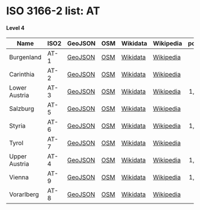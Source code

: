 # ISO 3166-2 list: AT


#### Level 4
Name | ISO2 | GeoJSON | OSM | Wikidata | Wikipedia | population 
--- | --- | --- | --- | --- | --- | --: 
Burgenland | AT-1 | [GeoJSON](../../geojson/q8/iso2/AT/AT-1.geojson) | [OSM](https://www.openstreetmap.org/relation/76909) | [Wikidata](https://www.wikidata.org/wiki/Q43210) | [Wikipedia](http://en.wikipedia.org/wiki/de%3ABurgenland) | 291,023
Carinthia | AT-2 | [GeoJSON](../../geojson/q8/iso2/AT/AT-2.geojson) | [OSM](https://www.openstreetmap.org/relation/52345) | [Wikidata](https://www.wikidata.org/wiki/Q37985) | [Wikipedia](http://en.wikipedia.org/wiki/de%3AK%C3%A4rnten) | 560,300
Lower Austria | AT-3 | [GeoJSON](../../geojson/q8/iso2/AT/AT-3.geojson) | [OSM](https://www.openstreetmap.org/relation/77189) | [Wikidata](https://www.wikidata.org/wiki/Q42497) | [Wikipedia](http://en.wikipedia.org/wiki/de%3ANieder%C3%B6sterreich) | 1,653,419
Salzburg | AT-5 | [GeoJSON](../../geojson/q8/iso2/AT/AT-5.geojson) | [OSM](https://www.openstreetmap.org/relation/86539) | [Wikidata](https://www.wikidata.org/wiki/Q43325) | [Wikipedia](http://en.wikipedia.org/wiki/de%3ALand%20Salzburg) | 545,742
Styria | AT-6 | [GeoJSON](../../geojson/q8/iso2/AT/AT-6.geojson) | [OSM](https://www.openstreetmap.org/relation/35183) | [Wikidata](https://www.wikidata.org/wiki/Q41358) | [Wikipedia](http://en.wikipedia.org/wiki/de%3ASteiermark) | 1,231,865
Tyrol | AT-7 | [GeoJSON](../../geojson/q8/iso2/AT/AT-7.geojson) | [OSM](https://www.openstreetmap.org/relation/52343) | [Wikidata](https://www.wikidata.org/wiki/Q42880) | [Wikipedia](http://en.wikipedia.org/wiki/de%3ATirol%20%28Bundesland%29) | 739,002
Upper Austria | AT-4 | [GeoJSON](../../geojson/q8/iso2/AT/AT-4.geojson) | [OSM](https://www.openstreetmap.org/relation/102303) | [Wikidata](https://www.wikidata.org/wiki/Q41967) | [Wikipedia](http://en.wikipedia.org/wiki/de%3AOber%C3%B6sterreich) | 1,453,733
Vienna | AT-9 | [GeoJSON](../../geojson/q8/iso2/AT/AT-9.geojson) | [OSM](https://www.openstreetmap.org/relation/109166) | [Wikidata](https://www.wikidata.org/wiki/Q1741) | [Wikipedia](http://en.wikipedia.org/wiki/de%3AWien) | 1,888,776
Vorarlberg | AT-8 | [GeoJSON](../../geojson/q8/iso2/AT/AT-8.geojson) | [OSM](https://www.openstreetmap.org/relation/74942) | [Wikidata](https://www.wikidata.org/wiki/Q38981) | [Wikipedia](http://en.wikipedia.org/wiki/de%3AVorarlberg) | 388,711

